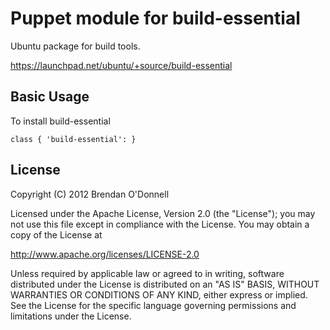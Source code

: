 # Puppet module for build-essential

Ubuntu package for build tools.

https://launchpad.net/ubuntu/+source/build-essential

## Basic Usage

To install build-essential

    class { 'build-essential': }

## License

Copyright (C) 2012 Brendan O'Donnell

Licensed under the Apache License, Version 2.0 (the "License");
you may not use this file except in compliance with the License.
You may obtain a copy of the License at

http://www.apache.org/licenses/LICENSE-2.0

Unless required by applicable law or agreed to in writing, software
distributed under the License is distributed on an "AS IS" BASIS,
WITHOUT WARRANTIES OR CONDITIONS OF ANY KIND, either express or implied.
See the License for the specific language governing permissions and
limitations under the License.
